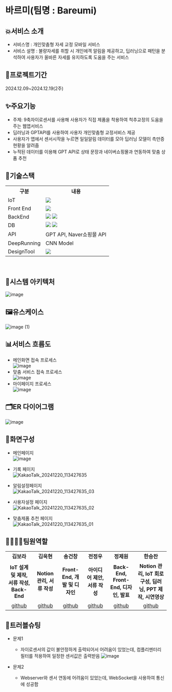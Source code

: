 # 바르미(팀명 : Bareumi)

## 💥서비스 소개
* 서비스명 : 개인맞춤형 자세 교정 모바일 서비스
* 서비스 설명 : 불량자세를 취할 시 개인에겍 알림을 제공하고, 딥러닝으로 패턴을 분석하여 사용자가 올바른 자세를 유지하도록 도움을 주는 서비스 

## 🎈프로젝트기간
2024.12.09~2024.12.19(2주)

## ✨주요기능
* 주제: 9축자이로센서를 사용해 사용자가 직접 제품을 착용하여 척추교정의 도움을 주는 웹앱서비스
* 딥러닝과 GPTAPI를 사용하여 사용자 개인맞춤형 교정서비스 제공
* 사용자가 앱에서 센서시작을 누르면 일일알림 데이터를 모아 딥러닝 모델이 측만증 현황을 알려줌
* 누적된 데이터를 이용해 GPT API로 상태 문장과 네이버쇼핑몰과 연동하여 맞춤 상품 추천

## 🔨기술스택
<table>
    <tr>
        <th>구분</th>
        <th>내용</th>
    </tr>
    <tr>
        <td> IoT</td>
        <td>
            <img src="https://img.shields.io/badge/Arduino-00979D?style=for-the-badge&logo=Arduino&logoColor=white"/> 
        </td>
    </tr>
    <tr>
        <td> Front End</td>
        <td>
        <img src="https://img.shields.io/badge/React-61DAFB?style=for-the-badge&logo=React&logoColor=black">
        </td>
    </tr>
    <tr>
        <td> BackEnd</td>
        <td>
           <img src="https://img.shields.io/badge/Flask-000000?style=for-the-badge&logo=Flask&logoColor=white"/>
            <img src="https://img.shields.io/badge/express-000000?style=for-the-badge&logo=express&logoColor=white">
        </td>
    </tr>
    <tr>
        <td>DB </td>
        <td>
            <img src="https://img.shields.io/badge/MySQL-4479A1?style=for-the-badge&logo=MySQL&logoColor=white"/>  
          <img src="https://img.shields.io/badge/firebase-FFCA28?style=for-the-badge&logo=firebase&logoColor=black">
        </td>
    </tr>
    <tr>
        <td> API</td>
        <td>
            GPT API, Naver쇼핑몰 API
        </td>
    </tr>
    <tr>
        <td>DeepRunning</td>
        <td>
           CNN Model
        </td>
    </tr>
        <tr>
        <td> DesignTool</td>
        <td>
             <img src="https://img.shields.io/badge/figma-F24E1E?style=for-the-badge&logo=figma&logoColor=white">
        </td>
    </tr>
</table>
<br>

## 🎉시스템 아키텍처
![image](https://github.com/user-attachments/assets/323dbf8f-54df-4a07-afe6-e8ba2e81a73f)

## 🖼유스케이스
![image (1)](https://github.com/user-attachments/assets/5bc90350-59ea-43f6-b602-0413c6d9c8e3)

## 📊서비스 흐름도
* 메인화면 접속 프로세스
      <br/>
  ![image](https://github.com/user-attachments/assets/b63f2b0f-3ed9-4cbb-83d5-a644f4a4a9ed)
* 맞춤 서비스 접속  프로세스
      <br/>
  ![image](https://github.com/user-attachments/assets/7ca1cdb1-6da2-43da-bcb8-41ca03a2cfaf)
* 마이페이지 프로세스
      <br/>
  ![image](https://github.com/user-attachments/assets/b13b94ce-829a-4f61-89f3-61bd7a0f49b3)

## 🗂ER 다이어그램
![image](https://github.com/user-attachments/assets/06a77ce6-85b4-4f0d-84bd-5d6ae234d3c6)

## 📱화면구성
* 메인페이지
   <br/>
![image](https://github.com/user-attachments/assets/0516ecf3-cdaa-4e5b-8fd9-fd992ab42bb1)

* 기록 페이지
    <br/>
![KakaoTalk_20241220_113427635](https://github.com/user-attachments/assets/35277d69-9f23-477a-bb06-55ae1e973b3d)

* 알림설정페이지
    <br/>
![KakaoTalk_20241220_113427635_03](https://github.com/user-attachments/assets/ccc57ce7-69cf-4e38-9aa4-56982132eb23)

* 사용자설정 페이지
    <br/>
![KakaoTalk_20241220_113427635_02](https://github.com/user-attachments/assets/3b7871a9-e951-4e0c-870f-94b8d2a1f448)

* 맞춤제품 추천 페이지
    <br/>
![KakaoTalk_20241220_113427635_01](https://github.com/user-attachments/assets/c873c01f-d2ae-4857-930b-ea0a85046d66)

## 👨‍👩‍👧‍👧팀원역할
<table>
  <tr>
    <td align="center"><strong>김보라</strong></td>
    <td align="center"><strong>김옥현</strong></td>
    <td align="center"><strong>송건창</strong></td>
    <td align="center"><strong>전정우</strong></td>
    <td align="center"><strong>정제원</strong></td>
    <td align="center"><strong>한승찬</strong></td>
  </tr>
  <tr>
    <td align="center"><b>IoT 설계 및 제작, 서류 작성, Back-End</b></td>
    <td align="center"><b>Notion 관리, 서류 작성</b></td>
    <td align="center"><b>Front-End, 개발 및 디자인</b></td>
    <td align="center"><b>아이디어 제안, 서류 작성</b></td>
    <td align="center"><b>Back-End, Front-End, 디자인, 발표</b></td>
    <td align="center"><b>Notion 관리, IoT 회로구성, 딥러닝, PPT 제작, 시연영상</b></td>
  </tr>
  <tr>
    <td align="center"><a href="https://github.com/bongbong1234/bareumi/edit/master" target='_blank'>github</a></td>
    <td align="center"><a href="https://github.com/자신의username작성해주세요" target='_blank'>github</a></td>
    <td align="center"><a href="https://github.com/Song-geon-chang" target='_blank'>github</a></td>
    <td align="center"><a href="https://github.com/자신의username작성해주세요" target='_blank'>github</a></td>
    <td align="center"><a href="https://github.com/CingDam" target='_blank'>github</a></td>
    <td align="center"><a href="https://github.com/halong61" target='_blank'>github</a></td>
  </tr>
</table>


## 💢트러블슈팅
- 문제1
  * 자이로센서의 값이 불안정하게 출력되어서 어려움이 있었는데,  컴플리멘터리 필터를 적용하여 일정한 센서값은 출력받음 
![image](https://github.com/user-attachments/assets/e400f8e7-fcda-44c6-9dce-98a6818eecb5)

- 문제2
  * Webserver와 센서 연동에 어려움이 있었는데, WebSocket을 사용하여 통신에 성공함
    


